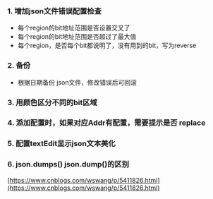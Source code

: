 ### 1. 增加json文件错误配置检查
- 每个region的bit地址范围是否设置交叉了
- 每个region的bit地址范围是否超过了最大值
- 每个region，是否每个bit都说明了，没有用到的bit，写为reverse

### 2. 备份
- 根据日期备份 json文件，修改错误后可回滚

### 3. 用颜色区分不同的bit区域

### 4. 添加配置时，如果对应Addr有配置，需要提示是否 replace

### 5. 配置textEdit显示json文本美化

### 6. json.dumps() json.dump()的区别
[https://www.cnblogs.com/wswang/p/5411826.html](https://www.cnblogs.com/wswang/p/5411826.html)
